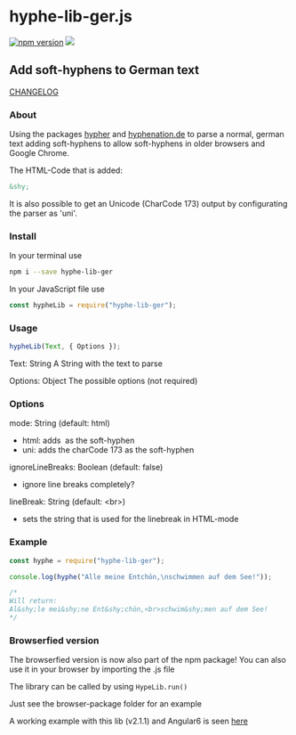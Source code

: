 # hyphe-lib-ger.js

[![npm version](https://badge.fury.io/js/hyphe-lib-ger.svg)](https://badge.fury.io/js/hyphe-lib-ger) [![](https://data.jsdelivr.com/v1/package/npm/hyphe-lib-ger/badge)](https://www.jsdelivr.com/package/npm/hyphe-lib-ger)

## Add soft-hyphens to German text

[CHANGELOG](CHANGELOG.md)

### About

Using the packages [hypher](https://github.com/bramstein/hypher)
and [hyphenation.de](https://github.com/bramstein/hyphenation-patterns) to parse a normal, german text adding soft-hyphens to allow soft-hyphens in older browsers and Google Chrome.

The HTML-Code that is added:

```html
&shy;
```

It is also possible to get an Unicode (CharCode 173) output by configurating the parser as 'uni'.

### Install

In your terminal use

```bash
npm i --save hyphe-lib-ger
```

In your JavaScript file use

```js
const hypheLib = require("hyphe-lib-ger");
```

### Usage

```js
hypheLib(Text, { Options });
```

Text: String
A String with the text to parse

Options: Object
The possible options (not required)

### Options

mode: String (default: html)

- html: adds &shy; as the soft-hyphen
- uni: adds the charCode 173 as the soft-hyphen

ignoreLineBreaks: Boolean (default: false)

- ignore line breaks completely?

lineBreak: String (default: \<br>)

- sets the string that is used for the linebreak in HTML-mode

### Example

```js
const hyphe = require("hyphe-lib-ger");

console.log(hyphe("Alle meine Entchön,\nschwimmen auf dem See!"));

/*
Will return:
Al&shy;le mei&shy;ne Ent&shy;chön,<br>schwim&shy;men auf dem See!
*/
```

### Browserfied version

The browserfied version is now also part of the npm package!
You can also use it in your browser by importing the .js file

The library can be called by using `HypeLib.run()`

Just see the browser-package folder for an example

A working example with this lib (v2.1.1) and Angular6 is seen [here](https://blurrryy.github.io)
